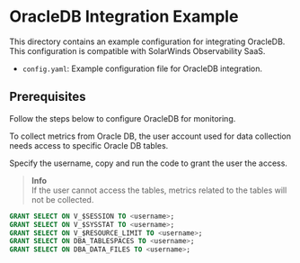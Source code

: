 # OracleDB Integration Example

This directory contains an example configuration for integrating OracleDB. 
This configuration is compatible with SolarWinds Observability SaaS.

- `config.yaml`: Example configuration file for OracleDB integration.

## Prerequisites

Follow the steps below to configure OracleDB for monitoring.

To collect metrics from Oracle DB, the user account used for data collection needs access to specific Oracle DB tables.  

Specify the username, copy and run the code to grant the user the access.

> **Info**  
> If the user cannot access the tables, metrics related to the tables will not be collected.

```sql
GRANT SELECT ON V_$SESSION TO <username>;
GRANT SELECT ON V_$SYSSTAT TO <username>;
GRANT SELECT ON V_$RESOURCE_LIMIT TO <username>;
GRANT SELECT ON DBA_TABLESPACES TO <username>;
GRANT SELECT ON DBA_DATA_FILES TO <username>;
```
